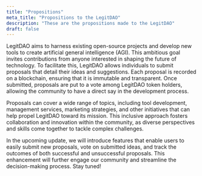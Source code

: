 ```yaml
---
title: "Propositions"
meta_title: "Propositions to the LegitDAO"
description: "These are the propositions made to the LegitDAO"
draft: false
---
```

LegitDAO aims to harness existing open-source projects and develop new tools to create artificial general intelligence (AGI). This ambitious goal invites contributions from anyone interested in shaping the future of technology. To facilitate this, LegitDAO allows individuals to submit proposals that detail their ideas and suggestions. Each proposal is recorded on a blockchain, ensuring that it is immutable and transparent. Once submitted, proposals are put to a vote among LegitDAO token holders, allowing the community to have a direct say in the development process.

Proposals can cover a wide range of topics, including tool development, management services, marketing strategies, and other initiatives that can help propel LegitDAO toward its mission. This inclusive approach fosters collaboration and innovation within the community, as diverse perspectives and skills come together to tackle complex challenges.

In the upcoming update, we will introduce features that enable users to easily submit new proposals, vote on submitted ideas, and track the outcomes of both successful and unsuccessful proposals. This enhancement will further engage our community and streamline the decision-making process. Stay tuned!